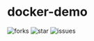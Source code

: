 # docker-demo

![forks](https://img.shields.io/github/forks/AdJIa/docker-demo)
![star](https://img.shields.io/github/stars/AdJIa/docker-demo)
![issues](https://img.shields.io/github/issues/AdJIa/docker-demo)
